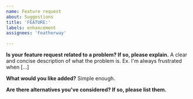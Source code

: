 ```yaml
---
name: Feature request
about: Suggestions
title: 'FEATURE:'
labels: enhancement
assignees: 'Featherway'

---
```


**Is your feature request related to a problem? If so, please explain.**
A clear and concise description of what the problem is. Ex. I'm always frustrated when [...]


**What would you like added?**
Simple enough.


**Are there alternatives you've considered? If so, please list them.**
